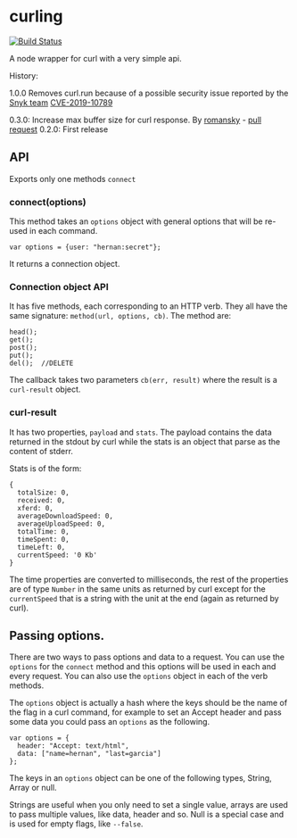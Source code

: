 curling
=======

[![Build Status](https://travis-ci.org/hgarcia/curling.png?branch=master)](https://travis-ci.org/hgarcia/curling)

A node wrapper for curl with a very simple api.

History:

1.0.0 Removes curl.run because of a possible security issue reported by the [Snyk team](https://snyk.io/vuln/SNYK-JS-CURLING-546484) [CVE-2019-10789](https://cve.mitre.org/cgi-bin/cvename.cgi?name=CVE-2019-10789)

0.3.0: Increase max buffer size for curl response. By [romansky](https://github.com/romansky) - [pull request](https://github.com/hgarcia/curling/pull/1)
0.2.0: First release

## API

Exports only one methods `connect`

### connect(options)

This method takes an `options` object with general options that will be re-used in each command.

    var options = {user: "hernan:secret"};

It returns a connection object.

### Connection object API

It has five methods, each corresponding to an HTTP verb. They all have the same signature: `method(url, options, cb)`. The method are:

    head();
    get();
    post();
    put();
    del();  //DELETE

The callback takes two parameters `cb(err, result)` where the result is a `curl-result` object.


### curl-result

It has two properties, `payload` and `stats`. The payload contains the data returned in the stdout by curl while the stats is an object that parse as the content of stderr.

Stats is of the form:

    {
      totalSize: 0,
      received: 0,
      xferd: 0,
      averageDownloadSpeed: 0,
      averageUploadSpeed: 0,
      totalTime: 0,
      timeSpent: 0,
      timeLeft: 0,
      currentSpeed: '0 Kb'
    }

The time properties are converted to milliseconds, the rest of the properties are of type `Number` in the same units as returned by curl except for the `currentSpeed` that is a string with the unit at the end (again as returned by curl).

## Passing options.

There are two ways to pass options and data to a request.
You can use the `options` for the `connect` method and this options will be used in each and every request.
You can also use the `options` object in each of the verb methods.

The `options` object is actually a hash where the keys should be the name of the flag in a curl command, for example to set an Accept header and pass some data you could pass an `options` as the following.

    var options = {
      header: "Accept: text/html",
      data: ["name=hernan", "last=garcia"]
    };

The keys in an `options` object can be one of the following types, String, Array or null.

Strings are useful when you only need to set a single value, arrays are used to pass multiple values, like data, header and so. Null is a special case and is used for empty flags, like `--false`.
